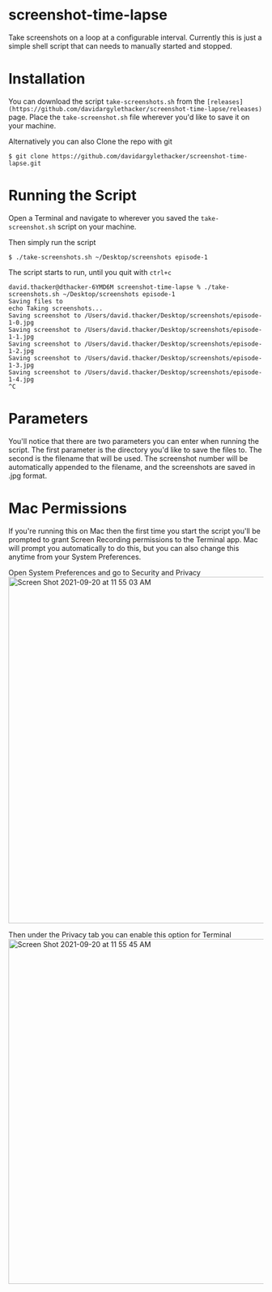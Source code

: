 # screenshot-time-lapse
Take screenshots on a loop at a configurable interval. Currently this is just a simple shell script that can needs to manually started and stopped. 

# Installation 
You can download the script `take-screenshots.sh` from the `[releases](https://github.com/davidargylethacker/screenshot-time-lapse/releases)` page. Place the `take-screenshot.sh` file wherever you'd like to save it on your machine. 

Alternatively you can also Clone the repo with git 
```
$ git clone https://github.com/davidargylethacker/screenshot-time-lapse.git
```

# Running the Script
Open a Terminal and navigate to wherever you saved the `take-screenshot.sh` script on your machine. 

Then simply run the script 

```
$ ./take-screenshots.sh ~/Desktop/screenshots episode-1
```

The script starts to run, until you quit with `ctrl+c`

```
david.thacker@dthacker-6YMD6M screenshot-time-lapse % ./take-screenshots.sh ~/Desktop/screenshots episode-1
Saving files to 
echo Taking screenshots...
Saving screenshot to /Users/david.thacker/Desktop/screenshots/episode-1-0.jpg
Saving screenshot to /Users/david.thacker/Desktop/screenshots/episode-1-1.jpg
Saving screenshot to /Users/david.thacker/Desktop/screenshots/episode-1-2.jpg
Saving screenshot to /Users/david.thacker/Desktop/screenshots/episode-1-3.jpg
Saving screenshot to /Users/david.thacker/Desktop/screenshots/episode-1-4.jpg
^C
```

# Parameters 
You'll notice that there are two parameters you can enter when running the script. The first parameter is the directory you'd like to save the files to. The second is the filename that will be used. The screenshot number will be automatically appended to the filename, and the screenshots are saved in .jpg format. 

# Mac Permissions
If you're running this on Mac then the first time you start the script you'll be prompted to grant Screen Recording permissions to the Terminal app. Mac will prompt you automatically to do this, but you can also change this anytime from your System Preferences. 

Open System Preferences and go to Security and Privacy 
<img width="683" alt="Screen Shot 2021-09-20 at 11 55 03 AM" src="https://user-images.githubusercontent.com/1740130/134044916-3ebf1519-5784-4a41-86be-fa79455ce205.png">

Then under the Privacy tab you can enable this option for Terminal 
<img width="680" alt="Screen Shot 2021-09-20 at 11 55 45 AM" src="https://user-images.githubusercontent.com/1740130/134045008-b75367ac-8674-4776-9049-346c08424612.png">
